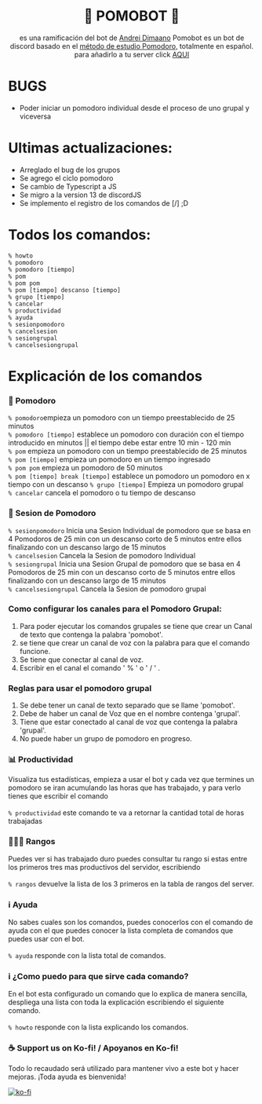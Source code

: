 <h1 align="center">
 🍅 POMOBOT 🍅
</h1>

<p align="center">
  es una ramificación del bot de <a href="https://github.com/andreidimaano">Andrei Dimaano</a>
  Pomobot es un bot de discord basado en el <a href="https://es.wikipedia.org/wiki/T%C3%A9cnica_Pomodoro"> método de estudio Pomodoro,</a>
 totalmente en español. para añadirlo a tu server click <a href="https://discord.com/api/oauth2/authorize?client_id=856953402872692788&permissions=8&scope=bot%20applications.commands">AQUI</a>
</p>

# BUGS
- Poder iniciar un pomodoro individual desde el proceso de uno grupal y viceversa

# Ultimas actualizaciones:<br />
- Arreglado el bug de los grupos 
- Se agrego el ciclo pomodoro 
- Se cambio de Typescript a JS 
- Se migro a la version 13 de discordJS
- Se implemento el registro de los comandos de [/] ;D

# Todos los comandos:<br />

`% howto`<br />
`% pomodoro`<br />
`% pomodoro [tiempo]`<br />
`% pom`<br />
`% pom pom`<br />
`% pom [tiempo] descanso [tiempo]`<br />
`% grupo [tiempo]`<br />
`% cancelar`<br />
`% productividad`<br />
`% ayuda`<br />
`% sesionpomodoro`<br />
`% cancelsesion`<br />
`% sesiongrupal`<br />
`% cancelsesiongrupal` <br />

# Explicación de los comandos

### 🍅 Pomodoro<br/>

`% pomodoro`empieza un pomodoro con un tiempo preestablecido de 25 minutos<br/>
`% pomodoro [tiempo]` establece un pomodoro con duración con el tiempo introducido en minutos || el tiempo debe estar entre  10 min - 120 min<br/>
`% pom` empieza un pomodoro con un tiempo preestablecido de 25 minutos <br/>
`% pom [tiempo]` empieza un pomodoro en un tiempo ingresado<br />
`% pom pom` empieza un pomodoro de 50 minutos<br/>
`% pom [tiempo] break [tiempo]` establece un pomodoro un pomodoro en x tiempo con un descanso 
`% grupo [tiempo]` Empieza un pomodoro grupal <br/>
`% cancelar` cancela el pomodoro o tu tiempo de descanso <br/>

### 🍅 Sesion de Pomodoro<br/>
`% sesionpomodoro` Inicia una Sesion  Individual de pomodoro que se basa en 4 Pomodoros de 25 min con un descanso corto de 5 minutos entre ellos finalizando con un descanso largo de 15 minutos<br />
`% cancelsesion` Cancela la Sesion de pomodoro Individual <br />
`% sesiongrupal` Inicia una Sesion  Grupal de pomodoro que se basa en 4 Pomodoros de 25 min con un descanso corto de 5 minutos entre ellos finalizando con un descanso largo de 15 minutos<br />
`% cancelsesiongrupal` Cancela la Sesion de pomodoro grupal<br />

### Como configurar los canales para el Pomodoro Grupal:
1. Para poder ejecutar los comandos grupales se tiene que crear un Canal de texto que contenga la palabra 'pomobot'.
2. se tiene que crear un canal de voz con la palabra para que el comando funcione.
3. Se tiene que conectar al canal de voz.
4. Escribir en el canal el comando  ' % ' o ' / ' . 

### Reglas para usar el pomodoro grupal
1. Se debe tener un canal de texto separado que se llame 'pomobot'.
2. Debe de haber un canal de Voz que en el nombre contenga 'grupal'.
3. Tiene que estar conectado al canal de voz que contenga la palabra 'grupal'.
4. No puede haber un grupo de pomodoro en progreso.


### 📊 Productividad
Visualiza tus estadísticas, empieza a usar el bot y cada vez que termines un pomodoro se iran acumulando las horas que has trabajado, y para verlo tienes que escribir el comando
<br /><br />
`% productividad` este comando te va a retornar la cantidad total de horas trabajadas
<br />

### 🥇🥈🥉 Rangos<br/>
Puedes ver si has trabajado duro puedes consultar tu rango si estas entre los primeros tres mas productivos del servidor, escribiendo
<br /><br />
`% rangos` devuelve la lista de los 3 primeros en la tabla de rangos del server.
<br />

### :information_source: Ayuda<br/>
No sabes cuales son los comandos, puedes conocerlos con el comando de ayuda con el que puedes conocer la lista completa de comandos que puedes usar con el bot.
<br /><br />
`% ayuda` responde con la lista total de comandos.
<br />

### :information_source: ¿Como puedo para que sirve cada comando?
En el bot esta configurado un comando que lo explica de manera sencilla, despliega una lista con toda la explicación escribiendo el siguiente comando.
<br /><br />
`% howto` responde con la lista explicando los comandos.
<br />

### :coffee: Support us on Ko-fi! / Apoyanos en Ko-fi! 
Todo lo recaudado será utilizado para mantener vivo a este bot y hacer mejoras. ¡Toda ayuda es bienvenida! 

 [![ko-fi](https://ko-fi.com/img/githubbutton_sm.svg)](https://ko-fi.com/Y8Y64LY9X)
